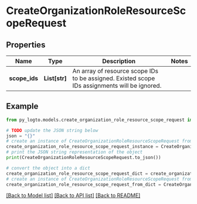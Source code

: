 # CreateOrganizationRoleResourceScopeRequest


## Properties

Name | Type | Description | Notes
------------ | ------------- | ------------- | -------------
**scope_ids** | **List[str]** | An array of resource scope IDs to be assigned. Existed scope IDs assignments will be ignored. | 

## Example

```python
from py_logto.models.create_organization_role_resource_scope_request import CreateOrganizationRoleResourceScopeRequest

# TODO update the JSON string below
json = "{}"
# create an instance of CreateOrganizationRoleResourceScopeRequest from a JSON string
create_organization_role_resource_scope_request_instance = CreateOrganizationRoleResourceScopeRequest.from_json(json)
# print the JSON string representation of the object
print(CreateOrganizationRoleResourceScopeRequest.to_json())

# convert the object into a dict
create_organization_role_resource_scope_request_dict = create_organization_role_resource_scope_request_instance.to_dict()
# create an instance of CreateOrganizationRoleResourceScopeRequest from a dict
create_organization_role_resource_scope_request_from_dict = CreateOrganizationRoleResourceScopeRequest.from_dict(create_organization_role_resource_scope_request_dict)
```
[[Back to Model list]](../README.md#documentation-for-models) [[Back to API list]](../README.md#documentation-for-api-endpoints) [[Back to README]](../README.md)


